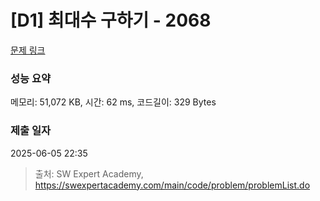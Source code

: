 # [D1] 최대수 구하기 - 2068 

[문제 링크](https://swexpertacademy.com/main/code/problem/problemDetail.do?contestProbId=AV5QQhbqA4QDFAUq) 

### 성능 요약

메모리: 51,072 KB, 시간: 62 ms, 코드길이: 329 Bytes

### 제출 일자

2025-06-05 22:35



> 출처: SW Expert Academy, https://swexpertacademy.com/main/code/problem/problemList.do
